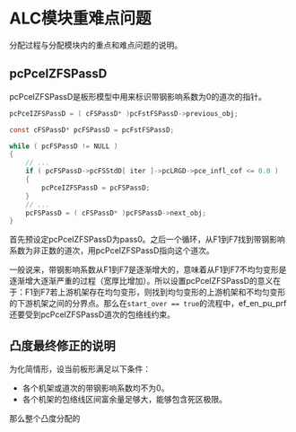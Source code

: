 # ALC模块重难点问题

分配过程与分配模块内的重点和难点问题的说明。

## pcPceIZFSPassD

pcPceIZFSPassD是板形模型中用来标识带钢影响系数为0的道次的指针。

```c
pcPceIZFSPassD = ( cFSPassD* )pcFstFSPassD->previous_obj;

const cFSPassD* pcFSPassD = pcFstFSPassD;

while ( pcFSPassD != NULL )
{
    // ...
    if ( pcFSPassD->pcFSStdD[ iter ]->pcLRGD->pce_infl_cof <= 0.0 )
    {
        pcPceIZFSPassD = pcFSPassD;
    }
    // ...
    pcFSPassD = ( cFSPassD* )pcFSPassD->next_obj;
}
```

首先预设定pcPceIZFSPassD为pass0。之后一个循环，从F1到F7找到带钢影响系数为非正数的道次，用pcPceIZFSPassD指向这个道次。

一般说来，带钢影响系数从F1到F7是逐渐增大的，意味着从F1到F7不均匀变形是逐渐增大逐渐严重的过程（宽厚比增加）。所以设置pcPceIZFSPassD的意义在于：F1到F7若上游机架存在均匀变形，则找到均匀变形的上游机架和不均匀变形的下游机架之间的分界点。那么在`start_over == true`的流程中，ef_en_pu_prf还要受到pcPceIZFSPassD道次的包络线约束。

## 凸度最终修正的说明

为化简情形，设当前板形满足以下条件：

- 各个机架或道次的带钢影响系数均不为0。
- 各个机架的包络线区间富余量足够大，能够包含死区极限。

那么整个凸度分配的

